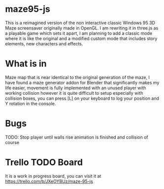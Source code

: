 # maze95-js
This is a reimagined version of the non interactive classic Windows 95 3D Maze screensaver originally made in OpenGL. I am rewriting it in three.js as a playable game which sets it apart, I am planning to add a classic mode where it is like the original and a modified custom mode that includes story elements, new characters and effects.

# What is in
Maze map that is near identical to the original generation of the maze, I have found a maze generator addon for Blender that significantly makes my life easier, movement is fully implemented with an unused player with working collision however it is quite difficult to setup especially with collision boxes, you can press [L] on your keyboard to log your position and Y rotation in the console.

# Bugs
TODO: Stop player until walls rise animation is finished and collision of course

# Trello TODO Board
It is a work in progress board, you can visit it at https://trello.com/b/JXeOYBUz/maze-95-js
